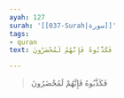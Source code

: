 ```yaml
---
ayah: 127
surah: '[[037-Surah|سورة]]'
tags:
- quran
text: فَكَذَّبُوهُ فَإِنَّهُمْ لَمُحْضَرُونَ

---
```

> فَكَذَّبُوهُ فَإِنَّهُمْ لَمُحْضَرُونَ
